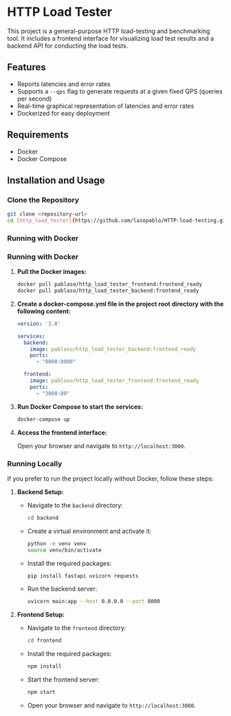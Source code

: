 # HTTP Load Tester

This project is a general-purpose HTTP load-testing and benchmarking tool. It includes a frontend interface for visualizing load test results and a backend API for conducting the load tests.

## Features

- Reports latencies and error rates
- Supports a `--qps` flag to generate requests at a given fixed QPS (queries per second)
- Real-time graphical representation of latencies and error rates
- Dockerized for easy deployment

## Requirements

- Docker
- Docker Compose

## Installation and Usage

### Clone the Repository

```sh
git clone <repository-url>
cd [http_load_tester](https://github.com/lasopablo/HTTP-load-testing.git)
```
### Running with Docker

### Running with Docker

1. **Pull the Docker images:**
   
   ```sh
   docker pull pablaso/http_load_tester_frontend:frontend_ready
   docker pull pablaso/http_load_tester_backend:frontend_ready
   ```

2. **Create a docker-compose.yml file in the project root directory with the following content:**
   ```yaml
   version: '3.8'
   
   services:
     backend:
       image: pablaso/http_load_tester_backend:frontend_ready
       ports:
         - "8000:8000"
   
     frontend:
       image: pablaso/http_load_tester_frontend:frontend_ready
       ports:
         - "3000:80"

   ```

3. **Run Docker Compose to start the services:**
   ```sh
   docker-compose up
   ```

4. **Access the frontend interface:**

   Open your browser and navigate to `http://localhost:3000`.

### Running Locally

If you prefer to run the project locally without Docker, follow these steps:

1. **Backend Setup:**

   - Navigate to the `backend` directory:

     ```sh
     cd backend
     ```

   - Create a virtual environment and activate it:

     ```sh
     python -m venv venv
     source venv/bin/activate
     ```

   - Install the required packages:

     ```sh
     pip install fastapi uvicorn requests
     ```

   - Run the backend server:

     ```sh
     uvicorn main:app --host 0.0.0.0 --port 8000
     ```

2. **Frontend Setup:**

   - Navigate to the `frontend` directory:

     ```sh
     cd frontend
     ```

   - Install the required packages:

     ```sh
     npm install
     ```

   - Start the frontend server:

     ```sh
     npm start
     ```

   - Open your browser and navigate to `http://localhost:3000`.



